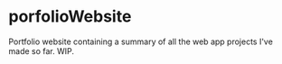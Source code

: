 # porfolioWebsite
Portfolio website containing a summary of all the web app projects I've made so far. WIP.
